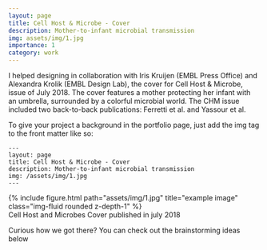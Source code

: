 ```yaml
---
layout: page
title: Cell Host & Microbe - Cover
description: Mother-to-infant microbial transmission
img: assets/img/1.jpg
importance: 1
category: work
---
```


I helped designing in collaboration with Iris Kruijen (EMBL Press Office) and Alexandra Krolik (EMBL Design Lab), the cover for Cell Host & Microbe, issue of July 2018. The cover features a mother protecting her infant with an umbrella, surrounded by a colorful microbial world. The CHM issue included two back-to-back publications: Ferretti et al. and Yassour et al.

To give your project a background in the portfolio page, just add the img tag to the front matter like so:

    ---
    layout: page
    title: Cell Host & Microbe - Cover
    description: Mother-to-infant microbial transmission
    img: /assets/img/1.jpg
    ---

<div class="row">
    <div class="col-sm mt-3 mt-md-0">
        {% include figure.html path="assets/img/1.jpg" title="example image" class="img-fluid rounded z-depth-1" %}
    </div>
</div>
<div class="caption">
    Cell Host and Microbes Cover published in july 2018
</div>

Curious how we got there? You can check out the brainstorming ideas below

